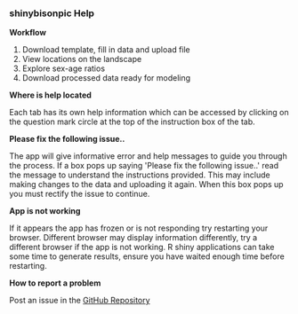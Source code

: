 ### shinybisonpic Help

**Workflow**

1. Download template, fill in data and upload file
2. View locations on the landscape
3. Explore sex-age ratios
4. Download processed data ready for modeling

**Where is help located**

Each tab has its own help information which can be accessed by clicking on the question mark circle at the top of the instruction box of the tab. 

**Please fix the following issue..**

The app will give informative error and help messages to guide you through the process. 
If a box pops up saying 'Please fix the following issue..' read the message to understand the instructions provided. 
This may include making changes to the data and uploading it again. 
When this box pops up you must rectify the issue to continue.

**App is not working**

If it appears the app has frozen or is not responding try restarting your browser. 
Different browser may display information differently, try a different browser if the app is not working. R shiny applications can take some time to generate results, ensure you have waited enough time before restarting. 

**How to report a problem**

Post an issue in the [GitHub Repository](https://github.com/poissonconsulting/shinybisonpic/issues)

